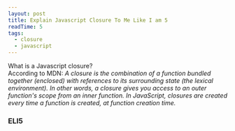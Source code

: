 ```yaml
---
layout: post
title: Explain Javascript Closure To Me Like I am 5
readTime: 5
tags:
  - closure
  - javascript
---
```


What is a Javascript closure?
<br />
According to MDN: <em>A closure is the combination of a function bundled together (enclosed) with references to its surrounding state (the lexical environment). In other words, a closure gives you access to an outer function's scope from an inner function. In JavaScript, closures are created every time a function is created, at function creation time.</em>
<!--more-->

### ELI5

